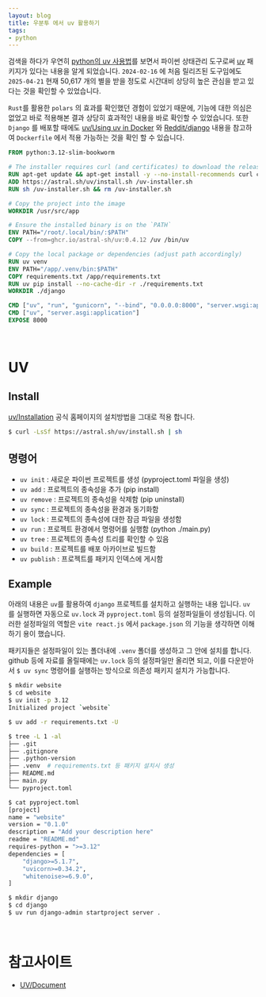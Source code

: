 ```yaml
---
layout: blog
title: 우분투 에서 uv 활용하기
tags:
- python
---
```


검색을 하다가 우연히 [python의 uv 사용법](https://pypi.org/project/uv/)를 보면서 파이썬 상태관리 도구로써 [uv](https://pypi.org/project/uv/) 패키지가 있다는 내용을 알게 되었습니다. `2024-02-16` 에 처음 릴리즈된 도구임에도 `2025-04-21` 현재 50,617 개의 별을 받을 정도로 시간대비 상당히 높은 관심을 받고 있다는 것을 확인할 수 있었습니다.

`Rust`를 활용한 `polars` 의 효과를 확인했던 경험이 있었기 때문에, 기능에 대한 의심은 없었고 바로 적용해본 결과 상당히 효과적인 내용을 바로 확인할 수 있었습니다. 또한 `Django` 를 배포할 때에도 [uv/Using uv in Docker](https://docs.astral.sh/uv/guides/integration/docker/#installing-uv) 와 [Reddit/django](https://www.reddit.com/r/django/comments/1fjudsk/uv_with_django_and_docker/) 내용을 참고하여 `Dockerfile` 에서 적용 가능하는 것을 확인 할 수 있습니다.
```dockerfile
FROM python:3.12-slim-bookworm

# The installer requires curl (and certificates) to download the release archive
RUN apt-get update && apt-get install -y --no-install-recommends curl ca-certificates
ADD https://astral.sh/uv/install.sh /uv-installer.sh
RUN sh /uv-installer.sh && rm /uv-installer.sh

# Copy the project into the image
WORKDIR /usr/src/app

# Ensure the installed binary is on the `PATH`
ENV PATH="/root/.local/bin/:$PATH"
COPY --from=ghcr.io/astral-sh/uv:0.4.12 /uv /bin/uv

# Copy the local package or dependencies (adjust path accordingly)
RUN uv venv
ENV PATH="/app/.venv/bin:$PATH"
COPY requirements.txt /app/requirements.txt
RUN uv pip install --no-cache-dir -r ./requirements.txt
WORKDIR ./django

CMD ["uv", "run", "gunicorn", "--bind", "0.0.0.0:8000", "server.wsgi:application"]
CMD ["uv", "server.asgi:application"]
EXPOSE 8000
``` 

<br/>

# UV
## Install
[uv/Installation](https://docs.astral.sh/uv/#installation) 공식 홈페이지의 설치방법을 그대로 적용 합니다.
```bash
$ curl -LsSf https://astral.sh/uv/install.sh | sh
```

## 명령어
- `uv init` : 새로운 파이썬 프로젝트를 생성 (pyproject.toml 파일을 생성)
- `uv add` : 프로젝트의 종속성을 추가 (pip install)
- `uv remove` : 프로젝트의 종속성을 삭제함 (pip uninstall)
- `uv sync` : 프로젝트의 종속성을 환경과 동기화함
- `uv lock` : 프로젝트의 종속성에 대한 잠금 파일을 생성함
- `uv run` : 프로젝트 환경에서 명령어를 실행함 (python ./main.py)
- `uv tree` : 프로젝트의 종속성 트리를 확인할 수 있음
- `uv build` : 프로젝트를 배포 아카이브로 빌드함
- `uv publish` : 프로젝트를 패키지 인덱스에 게시함

## Example
아래의 내용은 `uv`를 활용하여 `django` 프로젝트를 설치하고 실행하는 내용 입니다. `uv` 를 실행하면 자동으로 `uv.lock` 과 `pyproject.toml` 등의 설정파일들이 생성됩니다. 이러한 설정파일의 역할은 `vite react.js` 에서 `package.json` 의 기능을 생각하면 이해하기 용이 했습니다.

패키지들은 설정파일이 있는 폴더내에 `.venv` 폴더를 생성하고 그 안에 설치를 합니다. github 등에 자료를 올릴때에는 `uv.lock` 등의 설정파일만 올리면 되고, 이를 다운받아서 `$ uv sync` 명령어를 실행하는 방식으로 의존성 패키지 설치가 가능합니다.
```bash
$ mkdir website
$ cd website
$ uv init -p 3.12    
Initialized project `website`

$ uv add -r requirements.txt -U

$ tree -L 1 -al                
├── .git
├── .gitignore
├── .python-version
├── .venv  # requirements.txt 등 패키지 설치시 생성
├── README.md
├── main.py
└── pyproject.toml

$ cat pyproject.toml
[project]
name = "website"
version = "0.1.0"
description = "Add your description here"
readme = "README.md"
requires-python = ">=3.12"
dependencies = [
    "django>=5.1.7",
    "uvicorn>=0.34.2",
    "whitenoise>=6.9.0",
]

$ mkdir django
$ cd django
$ uv run django-admin startproject server .
```

<br/>

# 참고사이트
- [UV/Document](https://docs.astral.sh/uv/)